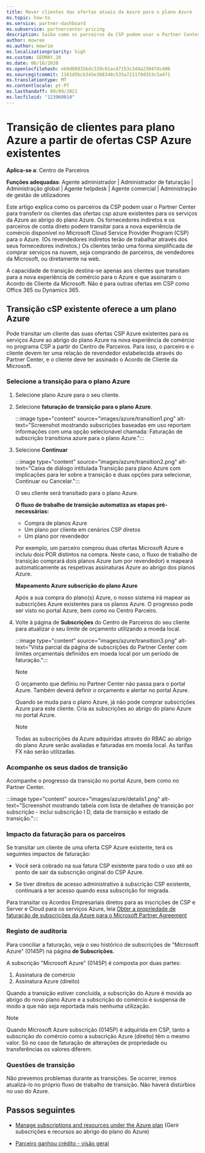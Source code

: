 ```yaml
---
title: Mover clientes das ofertas atuais da Azure para o plano Azure
ms.topic: how-to
ms.service: partner-dashboard
ms.subservice: partnercenter-pricing
description: Saiba como os parceiros da CSP podem usar o Partner Center para transferir os clientes das ofertas csp azure existentes para os serviços Azure ao abrigo do plano Azure.
author: mowree
ms.author: mowrim
ms.localizationpriority: high
ms.custom: SEOMAY.20
ms.date: 06/16/2020
ms.openlocfilehash: eb9d88935bdc339c01ac47153c3d4a23047dc406
ms.sourcegitcommit: 1161d5bcb345e368348c535a7211f0d353c5a471
ms.translationtype: MT
ms.contentlocale: pt-PT
ms.lasthandoff: 09/09/2021
ms.locfileid: "123960010"
---
```

# <a name="transition-customers-to-azure-plan-from-existing-csp-azure-offers"></a>Transição de clientes para plano Azure a partir de ofertas CSP Azure existentes

**Aplica-se a**: Centro de Parceiros 

**Funções adequadas**: Agente administrador | Administrador de faturação | Administração global | Agente helpdesk | Agente comercial | Administração de gestão de utilizadores

Este artigo explica como os parceiros da CSP podem usar o Partner Center para transferir os clientes das ofertas csp azure existentes para os serviços da Azure ao abrigo do plano Azure. Os fornecedores indiretos e os parceiros de conta direto podem transitar para a nova experiência de comércio disponível no Microsoft Cloud Service Provider Program (CSP) para o Azure. (Os revendedores indiretos terão de trabalhar através dos seus fornecedores indiretos.) Os clientes terão uma forma simplificada de comprar serviços na nuvem, seja comprando de parceiros, de vendedores da Microsoft, ou diretamente na web.

A capacidade de transição destina-se apenas aos clientes que transitam para a nova experiência de comércio para o Azure e que assinaram o Acordo de Cliente da Microsoft. Não é para outras ofertas em CSP como Office 365 ou Dynamics 365.

## <a name="transition-existing-csp-offers-to-an-azure-plan"></a>Transição cSP existente oferece a um plano Azure

Pode transitar um cliente das suas ofertas CSP Azure existentes para os serviços Azure ao abrigo do plano Azure na nova experiência de comércio no programa CSP a partir do Centro de Parceiros. Para isso, o parceiro e o cliente devem ter uma relação de revendedor estabelecida através do Partner Center, e o cliente deve ter assinado o Acordo de Cliente da Microsoft.

### <a name="select-transition-to-azure-plan"></a>Selecione a transição para o plano Azure

1. Selecione plano Azure para o seu cliente.

2. Selecione **faturação de transição para o plano Azure**.

   :::image type="content" source="images/azure/transition1.png" alt-text="Screenshot mostrando subscrições baseadas em uso reportam informações com uma opção selecionável chamada: Faturação de subscrição transitiona azure para o plano Azure.":::

3. Selecione **Continuar**

   :::image type="content" source="images/azure/transition2.png" alt-text="Caixa de diálogo intitulada Transição para plano Azure com implicações para ler sobre a transição e duas opções para selecionar, Continuar ou Cancelar.":::

   O seu cliente será transitado para o plano Azure.

   **O fluxo de trabalho de transição automatiza as etapas pré-necessárias:**

   - Compra de planos Azure
   - Um plano por cliente em cenários CSP diretos  
   - Um plano por revendedor  

   Por exemplo, um parceiro comprou duas ofertas Microsoft Azure e incluiu dois POR distintos na compra. Neste caso, o fluxo de trabalho de transição comprará dois planos Azure (um por revendedor) e mapeará automaticamente as respetivas assinaturas Azure ao abrigo dos planos Azure.  

   **Mapeamento Azure subscrição do plano Azure**

   Após a sua compra do plano(s) Azure, o nosso sistema irá mapear as subscrições Azure existentes para os planos Azure. O progresso pode ser visto no portal Azure, bem como no Centro Parceiro.

4. Volte à página de **Subscrições** do Centro de Parceiros do seu cliente para atualizar o seu limite de orçamento utilizando a moeda local.

   :::image type="content" source="images/azure/transition3.png" alt-text="Vista parcial da página de subscrições do Partner Center com limites orçamentais definidos em moeda local por um período de faturação.":::

   >[!NOTE]
   >O orçamento que definiu no Partner Center não passa para o portal Azure. Também deverá definir o orçamento e alertar no portal Azure.

   Quando se muda para o plano Azure, já não pode comprar subscrições Azure para este cliente. Cria as subscrições ao abrigo do plano Azure no portal Azure.

   >[!NOTE]
   > Todas as subscrições da Azure adquiridas através do RBAC ao abrigo do plano Azure serão avaliadas e faturadas em moeda local. As tarifas FX não serão utilizadas.

### <a name="track-your-transition-details"></a>Acompanhe os seus dados de transição

Acompanhe o progresso da transição no portal Azure, bem como no Partner Center.

:::image type="content" source="images/azure/details1.png" alt-text="Screenshot mostrando tabela com lista de detalhes de transição por subscrição - inclui subscrição I D, data de transição e estado de transição.":::

### <a name="billing-impact-to-partners"></a>Impacto da faturação para os parceiros

Se transitar um cliente de uma oferta CSP Azure existente, terá os seguintes impactos de faturação:

- Você será cobrado na sua fatura CSP existente para todo o uso até ao ponto de sair da subscrição original do CSP Azure.

- Se tiver direitos de acesso administrativo à subscrição CSP existente, continuará a ter acesso quando essa subscrição for migrada.

Para transitar os Acordos Empresariais diretos para as inscrições de CSP e Server e Cloud para os serviços Azure, leia [Obter a propriedade de faturação de subscrições da Azure para o Microsoft Partner Agreement](/azure/billing/mpa-request-ownership)

### <a name="audit-log"></a>Registo de auditoria

Para conciliar a faturação, veja o seu histórico de subscrições de "Microsoft Azure" (0145P) na página **de Subscrições.**

A subscrição "Microsoft Azure" (0145P) é composta por duas partes:

1. Assinatura de comércio
2. Assinatura Azure (direito)

Quando a transição estiver concluída, a subscrição do Azure é movida ao abrigo do novo plano Azure e a subscrição do comércio é suspensa de modo a que não seja reportada mais nenhuma utilização.  

>[!NOTE]
>Quando Microsoft Azure subscrição (0145P) é adquirida em CSP, tanto a subscrição do comércio como a subscrição Azure (direito) têm o mesmo valor. Só no caso de faturação de alterações de propriedade ou transferências os valores diferem.

### <a name="transition-issues"></a>Questões de transição

Não prevemos problemas durante as transições. Se ocorrer, iremos atualizá-lo no próprio fluxo de trabalho de transição. Não haverá distúrbios no uso do Azure.  

## <a name="next-steps"></a>Passos seguintes

- [Manage subscriptions and resources under the Azure plan](azure-plan-manage.md) (Gerir subscrições e recursos ao abrigo do plano do Azure)

- [Parceiro ganhou crédito - visão geral](partner-earned-credit.md)
